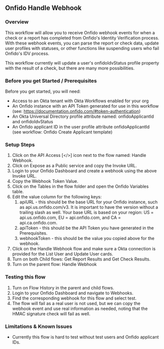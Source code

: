 ## Onfido Handle Webhook

### Overview

This workflow will allow you to receive Onfido webhook events for when a check or a report has completed from Onfido's Identity Verification process. With these webhook events, you can parse the report or check data, update user profiles with statuses, or other functions like suspending users who fail Onfido's IDV process.

This workflow currently will update a user's onfidoIdvStatus profile property with the result of a check, but there are many more possibilities.

### Before you get Started / Prerequisites

Before you get started, you will need:

* Access to an Okta tenant with Okta Workflows enabled for your org
* An Onfido instance with an API Token generated for use in this workflow (see: https://documentation.onfido.com/#token-authentication)
* An Okta Universal Directory profile attribute named: onfidoApplicantId and onfidoIdvStatus
* An Onfido applicant ID in the user profile attribute onfidoApplicantId (see workflow: Onfido Create Applicant template)

### Setup Steps
1. Click on the API Access [</>] icon next to the flow named: Handle Webhook.
2. Click on Expose as a Public service and copy the Invoke URL.
3. Login to your Onfido Dashboard and create a webhook using the above Invoke URL. 
4. Copy the Webhook Token Value.
5. Click on the Tables in the flow folder and open the Onfido Variables table.
6. Edit the value column for the following keys:
   1. apiURL - this should be the base URL for your Onfido instance, such as api.us.onfido.com/v3. It is important to have the version without a trailing slash as well. Your base URL is based on your region: US = api.us.onfido.com, EU = api.onfido.com, and CA = api.ca.onfido.com.
   2. apiToken - this should be the API Token you have generated in the Prerequisites.
   3. webhookToken - this should be the value you copied above for the webhook.
7. Click on the Handle Webhook flow and make sure a Okta connection is provided for the List User and Update User cards.
8. Turn on both Child flows: Get Report Results and Get Check Results.
9. Turn on the parent flow: Handle Webhook

### Testing this flow

1. Turn on Flow History in the parent and child flows.
2. Login to your Onfido Dashboard and navigate to Webhooks.
3. Find the corresponding webhook for this flow and select test.
4. The flow will fail as a real user is not used, but we can copy the webhook event and use real information as needed, noting that the HMAC signature check will fail as well. 

### Limitations & Known Issues

* Currently this flow is hard to test without test users and Onfido applicant IDs. 